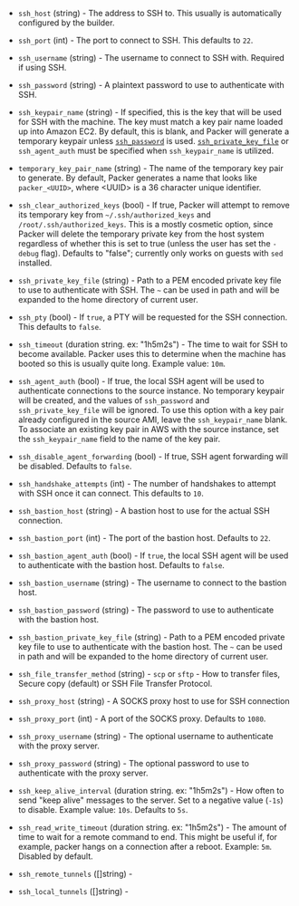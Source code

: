 <!-- Code generated from the comments of the SSH struct in helper/communicator/config.go; DO NOT EDIT MANUALLY -->

-   `ssh_host` (string) - The address to SSH to. This usually is automatically configured by the
    builder.
    
-   `ssh_port` (int) - The port to connect to SSH. This defaults to `22`.
    
-   `ssh_username` (string) - The username to connect to SSH with. Required if using SSH.
    
-   `ssh_password` (string) - A plaintext password to use to authenticate with SSH.
    
-   `ssh_keypair_name` (string) - If specified, this is the key that will be used for SSH with the
    machine. The key must match a key pair name loaded up into Amazon EC2.
    By default, this is blank, and Packer will generate a temporary keypair
    unless [`ssh_password`](../templates/communicator.html#ssh_password) is
    used.
    [`ssh_private_key_file`](../templates/communicator.html#ssh_private_key_file)
    or `ssh_agent_auth` must be specified when `ssh_keypair_name` is
    utilized.
    
-   `temporary_key_pair_name` (string) - The name of the temporary key pair to generate. By default, Packer
    generates a name that looks like `packer_<UUID>`, where &lt;UUID&gt; is
    a 36 character unique identifier.
    
-   `ssh_clear_authorized_keys` (bool) - If true, Packer will attempt to remove its temporary key from
    `~/.ssh/authorized_keys` and `/root/.ssh/authorized_keys`. This is a
    mostly cosmetic option, since Packer will delete the temporary private
    key from the host system regardless of whether this is set to true
    (unless the user has set the `-debug` flag). Defaults to "false";
    currently only works on guests with `sed` installed.
    
-   `ssh_private_key_file` (string) - Path to a PEM encoded private key file to use to authenticate with SSH.
    The `~` can be used in path and will be expanded to the home directory
    of current user.
    
-   `ssh_pty` (bool) - If `true`, a PTY will be requested for the SSH connection. This defaults
    to `false`.
    
-   `ssh_timeout` (duration string. ex: "1h5m2s") - The time to wait for SSH to become available. Packer uses this to
    determine when the machine has booted so this is usually quite long.
    Example value: `10m`.
    
-   `ssh_agent_auth` (bool) - If true, the local SSH agent will be used to authenticate connections to
    the source instance. No temporary keypair will be created, and the
    values of `ssh_password` and `ssh_private_key_file` will be ignored. To
    use this option with a key pair already configured in the source AMI,
    leave the `ssh_keypair_name` blank. To associate an existing key pair in
    AWS with the source instance, set the `ssh_keypair_name` field to the
    name of the key pair.
    
-   `ssh_disable_agent_forwarding` (bool) - If true, SSH agent forwarding will be disabled. Defaults to `false`.
    
-   `ssh_handshake_attempts` (int) - The number of handshakes to attempt with SSH once it can connect. This
    defaults to `10`.
    
-   `ssh_bastion_host` (string) - A bastion host to use for the actual SSH connection.
    
-   `ssh_bastion_port` (int) - The port of the bastion host. Defaults to `22`.
    
-   `ssh_bastion_agent_auth` (bool) - If `true`, the local SSH agent will be used to authenticate with the
    bastion host. Defaults to `false`.
    
-   `ssh_bastion_username` (string) - The username to connect to the bastion host.
    
-   `ssh_bastion_password` (string) - The password to use to authenticate with the bastion host.
    
-   `ssh_bastion_private_key_file` (string) - Path to a PEM encoded private key file to use to authenticate with the
    bastion host. The `~` can be used in path and will be expanded to the
    home directory of current user.
    
-   `ssh_file_transfer_method` (string) - `scp` or `sftp` - How to transfer files, Secure copy (default) or SSH
    File Transfer Protocol.
    
-   `ssh_proxy_host` (string) - A SOCKS proxy host to use for SSH connection
    
-   `ssh_proxy_port` (int) - A port of the SOCKS proxy. Defaults to `1080`.
    
-   `ssh_proxy_username` (string) - The optional username to authenticate with the proxy server.
    
-   `ssh_proxy_password` (string) - The optional password to use to authenticate with the proxy server.
    
-   `ssh_keep_alive_interval` (duration string. ex: "1h5m2s") - How often to send "keep alive" messages to the server. Set to a negative
    value (`-1s`) to disable. Example value: `10s`. Defaults to `5s`.
    
-   `ssh_read_write_timeout` (duration string. ex: "1h5m2s") - The amount of time to wait for a remote command to end. This might be
    useful if, for example, packer hangs on a connection after a reboot.
    Example: `5m`. Disabled by default.
    
-   `ssh_remote_tunnels` ([]string) - 
-   `ssh_local_tunnels` ([]string) - 